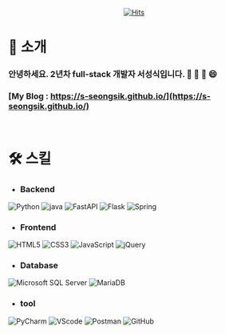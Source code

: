 <div align=center>

[![Hits](https://hits.seeyoufarm.com/api/count/incr/badge.svg?url=https%3A%2F%2Fgithub.com%2Fs-seongsik&count_bg=%2379C83D&title_bg=%23555555&icon=&icon_color=%23E7E7E7&title=hits&edge_flat=false)](https://hits.seeyoufarm.com)          

</div>

# 🤔 소개

### 안녕하세요. 2년차 full-stack 개발자 서성식입니다. 💬 👋 🌱 😄
### [My Blog : https://s-seongsik.github.io/](https://s-seongsik.github.io/)


<br>

# 🛠 스킬
* ### **Backend**
<p>
  <img alt="Python" src ="https://img.shields.io/badge/Python-F37626.svg?&style=for-the-badge&logo=Python&logoColor=white"/>
  <img alt="java" src ="https://img.shields.io/badge/Java-007396.svg?&style=for-the-badge&logo=java&logoColor=white"/>
  <img alt="FastAPI" src ="https://img.shields.io/badge/FastAPI-009688.svg?&style=for-the-badge&logo=FastAPI&logoColor=white"/>
  <img alt="Flask" src ="https://img.shields.io/badge/Flask-000000.svg?&style=for-the-badge&logo=Flask&logoColor=white"/>
  <img alt="Spring" src ="https://img.shields.io/badge/Spring-6DB33F.svg?&style=for-the-badge&logo=Spring&logoColor=white"/>
</p>

* ### **Frontend**
<p>
  <img alt="HTML5" src="http://img.shields.io/badge/-HTML5-DD4B25?style=for-the-badge&logo=HTML5&logoColor=white"/>
  <img alt="CSS3" src="http://img.shields.io/badge/-CSS3-1572B6?style=for-the-badge&logo=CSS3&logoColor=white"/>
  <img alt="JavaScript" src="http://img.shields.io/badge/-JavaScript-F7DF1E?style=for-the-badge&logo=JavaScript&logoColor=black"/>
  <img alt="jQuery" src="http://img.shields.io/badge/-jQuery-0769AD?style=for-the-badge&logo=jQuery&logoColor=white"/>
</p>

* ### **Database**
<p>
  <img alt="Microsoft SQL Server" src="http://img.shields.io/badge/-mssql-CC2927?style=for-the-badge&logo=Microsoft SQL Server&logoColor=white"/>
  <img alt="MariaDB" src="http://img.shields.io/badge/-MariaDB-003545?style=for-the-badge&logo=MariaDB&logoColor=white"/>
</p>

* ### **tool**
<p>
  <img alt="PyCharm" src="http://img.shields.io/badge/-PyCharm-1DA456?style=for-the-badge&logo=PyCharm&logoColor=white"/>
  <img alt="VScode" src="http://img.shields.io/badge/-VScode-007ACC?style=for-the-badge&logo=Visual Studio Code&logoColor=white"/>
  <img alt="Postman" src="http://img.shields.io/badge/-Postman-FF6C37?style=for-the-badge&logo=Postman&logoColor=white"/>
  <img alt="GitHub" src="http://img.shields.io/badge/-GitHub-181717?style=for-the-badge&logo=GitHub&logoColor=white"/>
</p>

<!--
**s-seongsik/s-seongsik** is a ✨ _special_ ✨ repository because its `README.md` (this file) appears on your GitHub profile.

Here are some ideas to get you started:

- 🔭 I’m currently working on ...B
- 🤔 I’m looking for help with ...
- 💬 Ask me about ...
- 📫 How to reach me: ...
- 😄 Pronouns: ...
- ⚡ Fun fact: ...
-->

